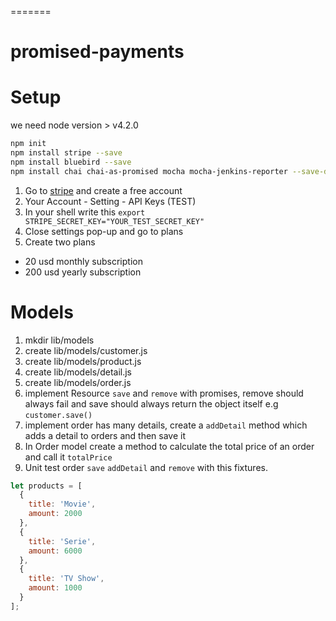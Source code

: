 =======
# promised-payments

# Setup
we need node version > v4.2.0

```bash
npm init
npm install stripe --save
npm install bluebird --save
npm install chai chai-as-promised mocha mocha-jenkins-reporter --save-dev
```

1. Go to [stripe](https://stripe.com/) and create a free account
2. Your Account - Setting - API Keys (TEST)
3. In your shell write this `export STRIPE_SECRET_KEY="YOUR_TEST_SECRET_KEY"`
4. Close settings pop-up and go to plans
5. Create two plans
  * 20 usd monthly subscription
  * 200 usd yearly subscription

# Models
1. mkdir lib/models
2. create lib/models/customer.js
3. create lib/models/product.js
4. create lib/models/detail.js
5. create lib/models/order.js
6. implement Resource `save` and `remove` with promises, remove should always fail and save should always return the object itself e.g `customer.save()`
7. implement order has many details, create a `addDetail` method which adds a detail to orders and then save it
8. In Order model create a method to calculate the total price of an order and call it `totalPrice`
9. Unit test order `save` `addDetail` and `remove` with this fixtures.

```js
let products = [
  {
    title: 'Movie',
    amount: 2000
  },
  {
    title: 'Serie',
    amount: 6000
  },
  {
    title: 'TV Show',
    amount: 1000
  }
];
```
